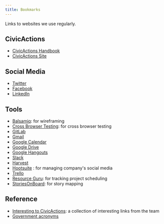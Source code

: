 ```yaml
---
title: Bookmarks
---
```


Links to websites we use regularly.

## CivicActions

* [CivicActions Handbook](/)
* [CivicActions Site](https://civicactions.com/)

## Social Media
* [Twitter](https://twitter.com/CivicActions)
* [Facebook](https://www.facebook.com/CivicActions/)
* [LinkedIn](https://www.linkedin.com/company-beta/54684/)

## Tools
* [Balsamiq](https://www.mybalsamiq.com/login): for wireframing
* [Cross Browser Testing](https://crossbrowsertesting.com): for cross browser testing
* [GitLab](https://git.civicactions.net)
* [Gmail](https://email.gsa.gov/)
* [Google Calendar](https://calendar.google.com)
* [Google Drive](https://drive.google.com/drive/u/0/)
* [Google Hangouts](https://hangouts.google.com/)
* [Slack](https://civicactions.slack.com)
* [Harvest](https://civicactions.harvestapp.com/time#)
* [Hootsuite](https://hootsuite.com/) : for managing company's social media
* [Trello](https://trello.com/)
* [Resource Guru](https://civicactions.resourceguruapp.com/login): for tracking project scheduling
* [StoriesOnBoard](https://app.storiesonboard.com/login): for story mapping



## Reference

* [Interesting to CivicActions](https://delicious.com/interestingcivicactions): a collection of interesting links from the team
* [Government acronyms](https://github.com/unitedstates/acronym/blob/gh-pages/_data/agencies.yml)
